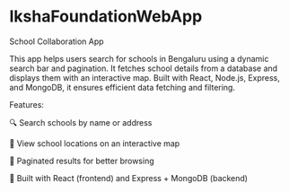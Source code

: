 # IkshaFoundationWebApp

School Collaboration App

This app helps users search for schools in Bengaluru using a dynamic search bar and pagination. It fetches school details from a database and displays them with an interactive map. Built with React, Node.js, Express, and MongoDB, it ensures efficient data fetching and filtering.

Features:

🔍 Search schools by name or address

📍 View school locations on an interactive map

📄 Paginated results for better browsing

🚀 Built with React (frontend) and Express + MongoDB (backend)
